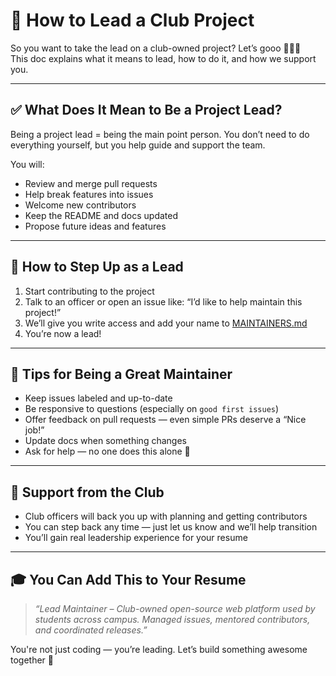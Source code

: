 # 🚀 How to Lead a Club Project

So you want to take the lead on a club-owned project? Let’s gooo 👩🏽‍🚀  
This doc explains what it means to lead, how to do it, and how we support you.

---

## ✅ What Does It Mean to Be a Project Lead?

Being a project lead = being the main point person. You don’t need to do everything yourself, but you help guide and support the team.

You will:
- Review and merge pull requests
- Help break features into issues
- Welcome new contributors
- Keep the README and docs updated
- Propose future ideas and features

---

## 👣 How to Step Up as a Lead

1. Start contributing to the project
2. Talk to an officer or open an issue like: “I’d like to help maintain this project!”
3. We’ll give you write access and add your name to [MAINTAINERS.md]('#')
4. You’re now a lead!

---

## 🧰 Tips for Being a Great Maintainer

- Keep issues labeled and up-to-date
- Be responsive to questions (especially on `good first issues`)
- Offer feedback on pull requests — even simple PRs deserve a “Nice job!”
- Update docs when something changes
- Ask for help — no one does this alone 💙

---

## 💬 Support from the Club

- Club officers will back you up with planning and getting contributors
- You can step back any time — just let us know and we’ll help transition
- You’ll gain real leadership experience for your resume

---

## 🎓 You Can Add This to Your Resume

> _“Lead Maintainer – Club-owned open-source web platform used by students across campus. Managed issues, mentored contributors, and coordinated releases.”_

You're not just coding — you’re leading. Let’s build something awesome together 🚀
